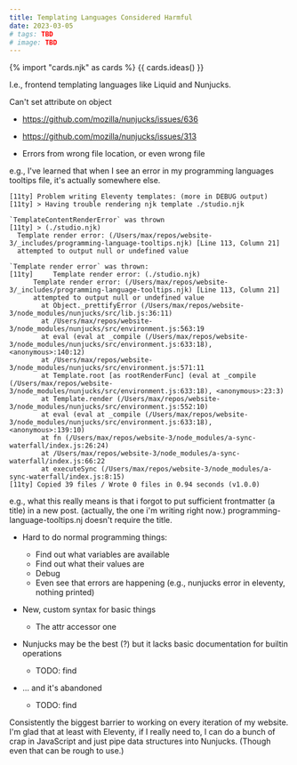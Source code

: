 ```yaml
---
title: Templating Languages Considered Harmful
date: 2023-03-05
# tags: TBD
# image: TBD
---
```


{% import "cards.njk" as cards %}
{{ cards.ideas() }}

I.e., frontend templating languages like Liquid and Nunjucks.

Can't set attribute on object
- https://github.com/mozilla/nunjucks/issues/636
- https://github.com/mozilla/nunjucks/issues/313

- Errors from wrong file location, or even wrong file

e.g., I've learned that when I see an error in my programming languages tooltips file, it's actually somewhere else.

```
[11ty] Problem writing Eleventy templates: (more in DEBUG output)
[11ty] > Having trouble rendering njk template ./studio.njk

`TemplateContentRenderError` was thrown
[11ty] > (./studio.njk)
  Template render error: (/Users/max/repos/website-3/_includes/programming-language-tooltips.njk) [Line 113, Column 21]
  attempted to output null or undefined value

`Template render error` was thrown:
[11ty]     Template render error: (./studio.njk)
      Template render error: (/Users/max/repos/website-3/_includes/programming-language-tooltips.njk) [Line 113, Column 21]
      attempted to output null or undefined value
        at Object._prettifyError (/Users/max/repos/website-3/node_modules/nunjucks/src/lib.js:36:11)
        at /Users/max/repos/website-3/node_modules/nunjucks/src/environment.js:563:19
        at eval (eval at _compile (/Users/max/repos/website-3/node_modules/nunjucks/src/environment.js:633:18), <anonymous>:140:12)
        at /Users/max/repos/website-3/node_modules/nunjucks/src/environment.js:571:11
        at Template.root [as rootRenderFunc] (eval at _compile (/Users/max/repos/website-3/node_modules/nunjucks/src/environment.js:633:18), <anonymous>:23:3)
        at Template.render (/Users/max/repos/website-3/node_modules/nunjucks/src/environment.js:552:10)
        at eval (eval at _compile (/Users/max/repos/website-3/node_modules/nunjucks/src/environment.js:633:18), <anonymous>:139:10)
        at fn (/Users/max/repos/website-3/node_modules/a-sync-waterfall/index.js:26:24)
        at /Users/max/repos/website-3/node_modules/a-sync-waterfall/index.js:66:22
        at executeSync (/Users/max/repos/website-3/node_modules/a-sync-waterfall/index.js:8:15)
[11ty] Copied 39 files / Wrote 0 files in 0.94 seconds (v1.0.0)
```

e.g., what this really means is that i forgot to put sufficient frontmatter (a title) in a new post. (actually, the one i'm writing right now.) programming-language-tooltips.nj doesn't require the title.

- Hard to do normal programming things:
    - Find out what variables are available
    - Find out what their values are
    - Debug
    - Even see that errors are happening (e.g., nunjucks error in eleventy, nothing printed)

- New, custom syntax for basic things
  - The attr accessor one

- Nunjucks may be the best (?) but it lacks basic documentation for builtin operations
  - TODO: find

- ... and it's abandoned
  - TODO: find

Consistently the biggest barrier to working on every iteration of my website. I'm glad that at least with Eleventy, if I really need to, I can do a bunch of crap in JavaScript and just pipe data structures into Nunjucks. (Though even that can be rough to use.)
